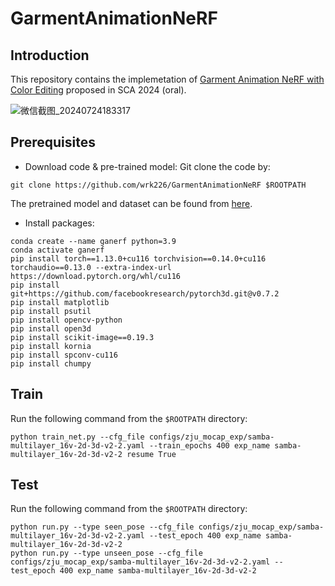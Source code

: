 # GarmentAnimationNeRF

## Introduction

This repository contains the implemetation of [Garment Animation NeRF with Color Editing](https://arxiv.org/abs/2407.19774) proposed in SCA 2024 (oral).

![微信截图_20240724183317](https://github.com/user-attachments/assets/b62d9ee5-a8f0-408f-b803-f5a2e659492a)

## Prerequisites
- Download code & pre-trained model:
Git clone the code by:
```
git clone https://github.com/wrk226/GarmentAnimationNeRF $ROOTPATH
```
The pretrained model and dataset can be found from [here](https://drive.google.com/drive/folders/1IVb8PZ3dC2KsnF9ORE7fnzg4xpryRDQn?usp=sharing).
- Install packages:
```
conda create --name ganerf python=3.9
conda activate ganerf
pip install torch==1.13.0+cu116 torchvision==0.14.0+cu116 torchaudio==0.13.0 --extra-index-url https://download.pytorch.org/whl/cu116
pip install git+https://github.com/facebookresearch/pytorch3d.git@v0.7.2
pip install matplotlib
pip install psutil
pip install opencv-python
pip install open3d
pip install scikit-image==0.19.3
pip install kornia
pip install spconv-cu116
pip install chumpy
```

## Train
Run the following command from the `$ROOTPATH` directory:
```
python train_net.py --cfg_file configs/zju_mocap_exp/samba-multilayer_16v-2d-3d-v2-2.yaml --train_epochs 400 exp_name samba-multilayer_16v-2d-3d-v2-2 resume True
```
## Test
Run the following command from the `$ROOTPATH` directory:
```
python run.py --type seen_pose --cfg_file configs/zju_mocap_exp/samba-multilayer_16v-2d-3d-v2-2.yaml --test_epoch 400 exp_name samba-multilayer_16v-2d-3d-v2-2
python run.py --type unseen_pose --cfg_file configs/zju_mocap_exp/samba-multilayer_16v-2d-3d-v2-2.yaml --test_epoch 400 exp_name samba-multilayer_16v-2d-3d-v2-2
```

